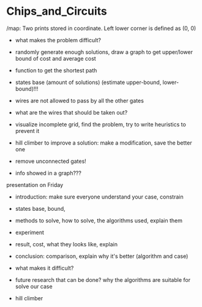 # Chips_and_Circuits

/map:
    Two prints stored in coordinate.
    Left lower corner is defined as (0, 0)
    
 - what makes the problem difficult?
 - randomly generate enough solutions, 
 draw a graph to get upper/lower bound of cost and average cost
 - function to get the shortest path
 
 
 
 - states base (amount of solutions) 
 (estimate upper-bound, lower-bound)!!!
 
 - wires are not allowed to pass by all the other gates
 - what are the wires that should be taken out?
 - visualize incomplete grid, find the problem, try to write heuristics to prevent it
 - hill climber to improve a solution: make a modification, save the better one
 - remove unconnected gates!
 - info showed in a graph???
 
presentation on Friday
 - introduction: make sure everyone understand your case, constrain 
 - states base, bound, 
 - methods to solve, how to solve, the algorithms used,
 explain them 
 - experiment
 - result, cost, what they looks like, explain
 - conclusion: comparison, explain why it's better (algorithm and case)
 - what makes it difficult?
 - future research that can be done? why the algorithms are suitable for solve our case
 
 - hill climber